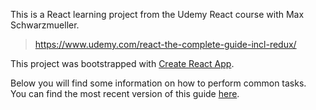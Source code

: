 This is a React learning project from the Udemy React course with Max Schwarzmueller.

>https://www.udemy.com/react-the-complete-guide-incl-redux/



This project was bootstrapped with [Create React App](https://github.com/facebook/create-react-app).

Below you will find some information on how to perform common tasks.<br>
You can find the most recent version of this guide [here](https://github.com/facebook/create-react-app/blob/master/packages/react-scripts/template/README.md).